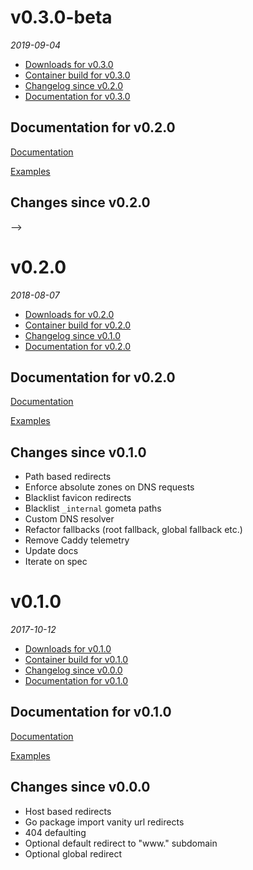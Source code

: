 <!--
# v0.4.0
_2018_
  - [Downloads for v0.4.0](https://github.com/txtdirect/txtdirect/releases/tag/v0.4.0)
  - [Container build for v0.4.0](https://console.cloud.google.com/gcr/images/txtdirect-223710/GLOBAL/txtdirect)
  - [Changelog since v0.3.0](#changes-since-v030)
  - [Documentation for v0.4.0](#documentation-for-v040)

## Documentation for v0.3.0
[Documentation](/tree/v0.4.0/docs)

[Examples](/tree/v0.4.0/examples)

## Changes since v0.3.0

-->

# v0.3.0-beta
_2019-09-04_
  - [Downloads for v0.3.0](https://github.com/txtdirect/txtdirect/releases/tag/v0.3.0)
  - [Container build for v0.3.0](https://console.cloud.google.com/gcr/images/txtdirect-223710/GLOBAL/txtdirect)
  - [Changelog since v0.2.0](#changes-since-v020)
  - [Documentation for v0.3.0](#documentation-for-v030)

## Documentation for v0.2.0
[Documentation](/tree/v0.3.0/docs)

[Examples](/tree/v0.3.0/examples)

## Changes since v0.2.0

-->

# v0.2.0
_2018-08-07_
  - [Downloads for v0.2.0](https://github.com/txtdirect/txtdirect/releases/tag/v0.2.0)
  - [Container build for v0.2.0](https://console.cloud.google.com/gcr/images/txtdirect-223710/GLOBAL/txtdirect)
  - [Changelog since v0.1.0](#changes-since-v010)
  - [Documentation for v0.2.0](#documentation-for-v020)

## Documentation for v0.2.0
[Documentation](/tree/v0.2.0/docs)

[Examples](/tree/v0.2.0/examples)

## Changes since v0.1.0
  - Path based redirects
  - Enforce absolute zones on DNS requests
  - Blacklist favicon redirects
  - Blacklist `_internal` gometa paths
  - Custom DNS resolver
  - Refactor fallbacks (root fallback, global fallback etc.)
  - Remove Caddy telemetry
  - Update docs
  - Iterate on spec

# v0.1.0
_2017-10-12_
  - [Downloads for v0.1.0](https://github.com/txtdirect/txtdirect/releases/tag/v0.1.0)
  - [Container build for v0.1.0](https://console.cloud.google.com/gcr/images/txtdirect-223710/GLOBAL/txtdirect)
  - [Changelog since v0.0.0](#changes-since-v000)
  - [Documentation for v0.1.0](#documentation-for-v010)

## Documentation for v0.1.0
[Documentation](/tree/v0.1.0/docs)

[Examples](/tree/v0.1.0/examples)

## Changes since v0.0.0
  - Host based redirects
  - Go package import vanity url redirects
  - 404 defaulting
  - Optional default redirect to "www." subdomain
  - Optional global redirect
